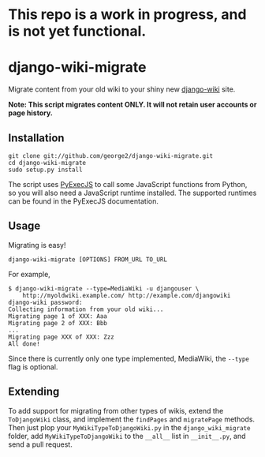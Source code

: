 # This repo is a work in progress, and is not yet functional.

django-wiki-migrate
===================

Migrate content from your old wiki to your shiny new
[django-wiki](https://github.com/benjaoming/django-wiki) site.

**Note: This script migrates content ONLY. It will not retain user accounts or page history.**

## Installation

    git clone git://github.com/george2/django-wiki-migrate.git
    cd django-wiki-migrate
    sudo setup.py install

The script uses [PyExecJS](https://pypi.python.org/pypi/PyExecJS) to
call some JavaScript functions from Python, so you will also need a
JavaScript runtime installed. The supported runtimes can be found in the
PyExecJS documentation.

## Usage

Migrating is easy!

    django-wiki-migrate [OPTIONS] FROM_URL TO_URL

For example,

    $ django-wiki-migrate --type=MediaWiki -u djangouser \
        http://myoldwiki.example.com/ http://example.com/djangowiki
    django-wiki password:
    Collecting information from your old wiki...
    Migrating page 1 of XXX: Aaa
    Migrating page 2 of XXX: Bbb
    ...
    Migrating page XXX of XXX: Zzz
    All done!

Since there is currently only one type implemented, MediaWiki, the
`--type` flag is optional.

## Extending

To add support for migrating from other types of wikis, extend the
`ToDjangoWiki` class, and implement the `findPages` and `migratePage`
methods. Then just plop your `MyWikiTypeToDjangoWiki.py` in the
`django_wiki_migrate` folder, add `MyWikiTypeToDjangoWiki` to the
`__all__` list in `__init__.py`, and send a pull request.
